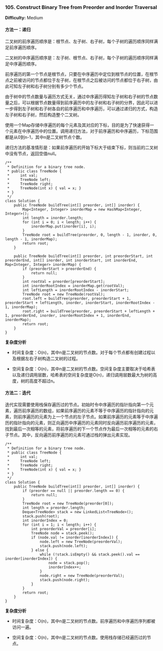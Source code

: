 ### 105. Construct Binary Tree from Preorder and Inorder Traversal

**Difficulty:** Medium

#### 方法一：递归

二叉树的前序遍历顺序是：根节点、左子树、右子树，每个子树的遍历顺序同样满足前序遍历顺序。

二叉树的中序遍历顺序是：左子树、根节点、右子树，每个子树的遍历顺序同样满足中序遍历顺序。

前序遍历的第一个节点是根节点，只要在中序遍历中定位到根节点的位置，在根节点之前被访问的节点都位于左子树，在根节点之后被访问的节点都位于右子树，由此可知左子树和右子树分别有多少个节点。

由于树中的节点数量与遍历方式无关，通过中序遍历得知左子树和右子树的节点数量之后，可以根据节点数量得到前序遍历中的左子树和右子树的分界，因此可以进一步得到左子树和右子树各自的前序遍历和中序遍历，可以通过递归的方式，构造左子树和右子树，然后构造整个二叉树。

使用一个Map存储中序遍历的每个元素及其对应的下标，目的是为了快速获得一个元素在中序遍历中的位置。调用递归方法，对于前序遍历和中序遍历，下标范围都是从0到n-1，其中n是二叉树节点个数。

递归方法的基准情形是：如果前序遍历的开始下标大于结束下标，则当前的二叉树中没有节点，返回空值null。

```
/**
 * Definition for a binary tree node.
 * public class TreeNode {
 *     int val;
 *     TreeNode left;
 *     TreeNode right;
 *     TreeNode(int x) { val = x; }
 * }
 */
class Solution {
    public TreeNode buildTree(int[] preorder, int[] inorder) {
        Map<Integer, Integer> inorderMap = new HashMap<Integer, Integer>();
        int length = inorder.length;
        for (int i = 0; i < length; i++) {
            inorderMap.put(inorder[i], i);
        }
        TreeNode root = buildTree(preorder, 0, length - 1, inorder, 0, length - 1, inorderMap);
        return root;
    }

    public TreeNode buildTree(int[] preorder, int preorderStart, int preorderEnd, int[] inorder, int inorderStart, int inorderEnd, Map<Integer, Integer> inorderMap) {
        if (preorderStart > preorderEnd) {
            return null;
        }
        int rootVal = preorder[preorderStart];
        int inorderRootIndex = inorderMap.get(rootVal);
        int leftLength = inorderRootIndex - inorderStart;
        TreeNode root = new TreeNode(rootVal);
        root.left = buildTree(preorder, preorderStart + 1, preorderStart + leftLength, inorder, inorderStart, inorderRootIndex - 1, inorderMap);
        root.right = buildTree(preorder, preorderStart + leftLength + 1, preorderEnd, inorder, inorderRootIndex + 1, inorderEnd, inorderMap);
        return root;
    }
}
```

**复杂度分析**

- 时间复杂度：O(n)，其中n是二叉树的节点数。对于每个节点都有创建过程以及根据左右子树构造二叉树的过程。

- 空间复杂度：O(n)，其中n是二叉树的节点数。空间复杂度主要取决于哈希表以及递归调用层数，哈希表的空间复杂度是O(n)，递归调用层数最大为树的高度，树的高度不超过n。

#### 方法二：迭代

迭代实现需要使用栈保存遍历过的节点。初始时令中序遍历的指针指向第一个元素，遍历前序遍历的数组，如果前序遍历的元素不等于中序遍历的指针指向的元素，则前序遍历的元素为上一个节点的左子节点。如果前序遍历的元素等于中序遍历的指针指向的元素，则正向遍历中序遍历的元素同时反向遍历前序遍历的元素，找到最后一次相等的元素，将前序遍历的下一个节点作为最后一次相等的元素的右子节点。其中，反向遍历前序遍历的元素可通过栈的弹出元素实现。

```
/**
 * Definition for a binary tree node.
 * public class TreeNode {
 *     int val;
 *     TreeNode left;
 *     TreeNode right;
 *     TreeNode(int x) { val = x; }
 * }
 */
class Solution {
    public TreeNode buildTree(int[] preorder, int[] inorder) {
        if (preorder == null || preorder.length == 0) {
            return null;
        }
        TreeNode root = new TreeNode(preorder[0]);
        int length = preorder.length;
        Deque<TreeNode> stack = new LinkedList<TreeNode>();
        stack.push(root);
        int inorderIndex = 0;
        for (int i = 1; i < length; i++) {
            int preorderVal = preorder[i];
            TreeNode node = stack.peek();
            if (node.val != inorder[inorderIndex]) {
                node.left = new TreeNode(preorderVal);
                stack.push(node.left);
            } else {
                while (!stack.isEmpty() && stack.peek().val == inorder[inorderIndex]) {
                    node = stack.pop();
                    inorderIndex++;
                }
                node.right = new TreeNode(preorderVal);
                stack.push(node.right);
            }
        }
        return root;
    }
}
```

**复杂度分析**

- 时间复杂度：O(n)，其中n是二叉树的节点数。前序遍历和中序遍历序列都被访问一遍。

- 空间复杂度：O(n)，其中n是二叉树的节点数。使用栈存储已经遍历过的节点。
